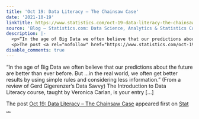 ```yaml
---
title: 'Oct 19: Data Literacy – The Chainsaw Case'
date: '2021-10-19'
linkTitle: https://www.statistics.com/oct-19-data-literacy-the-chainsaw-case/
source: 'Blog – Statistics.com: Data Science, Analytics & Statistics Courses'
description: |-
  <p>“In the age of Big Data we often believe that our predictions about the future are better than ever before. But &#8230;in the real world, we often get better results by using simple rules and considering less information.” (From a review of Gerd Gigerenzer’s Data Savvy) The Introduction to Data Literacy course, taught by Veronica Carlan, is your entry [&#8230;]</p>
  <p>The post <a rel="nofollow" href="https://www.statistics.com/oct-19-data-literacy-the-chainsaw-case/">Oct 19: Data Literacy &#8211; The Chainsaw Case</a> appeared first on <a rel="nofollow" href="https://www.statistics.com">Stat ...
disable_comments: true
---
```

<p>“In the age of Big Data we often believe that our predictions about the future are better than ever before. But &#8230;in the real world, we often get better results by using simple rules and considering less information.” (From a review of Gerd Gigerenzer’s Data Savvy) The Introduction to Data Literacy course, taught by Veronica Carlan, is your entry [&#8230;]</p>
<p>The post <a rel="nofollow" href="https://www.statistics.com/oct-19-data-literacy-the-chainsaw-case/">Oct 19: Data Literacy &#8211; The Chainsaw Case</a> appeared first on <a rel="nofollow" href="https://www.statistics.com">Stat ...
